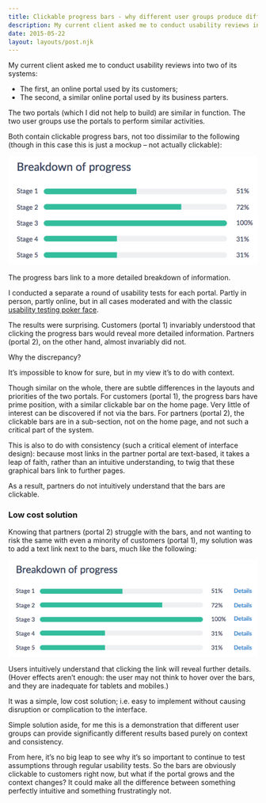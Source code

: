 ```yaml
---
title: Clickable progress bars - why different user groups produce different results
description: My current client asked me to conduct usability reviews into two of its systems...
date: 2015-05-22
layout: layouts/post.njk
---
```


My current client asked me to conduct usability reviews into two of its systems:

*   The first, an online portal used by its customers;
*   The second, a similar online portal used by its business parters.

The two portals (which I did not help to build) are similar in function. The two user groups use the portals to perform similar activities.

Both contain clickable progress bars, not too dissimilar to the following (though in this case this is just a mockup – not actually clickable):

![Progress bars 2](/img/Progress-bars-2.png)

The progress bars link to a more detailed breakdown of information.

I conducted a separate a round of usability tests for each portal. Partly in person, partly online, but in all cases moderated and with the classic [usability testing poker face](https://www.youtube.com/watch?v=fa9DLxDtPtc).

The results were surprising. Customers (portal 1) invariably understood that clicking the progress bars would reveal more detailed information. Partners (portal 2), on the other hand, almost invariably did not.

Why the discrepancy?

It’s impossible to know for sure, but in my view it’s to do with context.

Though similar on the whole, there are subtle differences in the layouts and priorities of the two portals. For customers (portal 1), the progress bars have prime position, with a similar clickable bar on the home page. Very little of interest can be discovered if not via the bars. For partners (portal 2), the clickable bars are in a sub-section, not on the home page, and not such a critical part of the system.

This is also to do with consistency (such a critical element of interface design): because most links in the partner portal are text-based, it takes a leap of faith, rather than an intuitive understanding, to twig that these graphical bars link to further pages.

As a result, partners do not intuitively understand that the bars are clickable.

### Low cost solution

Knowing that partners (portal 2) struggle with the bars, and not wanting to risk the same with even a minority of customers (portal 1), my solution was to add a text link next to the bars, much like the following:

![Progress bars 1](/img/Progress-bars-1.png)

Users intuitively understand that clicking the link will reveal further details. (Hover effects aren’t enough: the user may not think to hover over the bars, and they are inadequate for tablets and mobiles.)
 
It was a simple, low cost solution; i.e. easy to implement without causing disruption or complication to the interface.

Simple solution aside, for me this is a demonstration that different user groups can provide significantly different results based purely on context and consistency.

From here, it’s no big leap to see why it’s so important to continue to test assumptions through regular usability tests. So the bars are obviously clickable to customers right now, but what if the portal grows and the context changes? It could make all the difference between something perfectly intuitive and something frustratingly not.